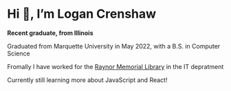 # Hi 👋, I’m Logan Crenshaw

**Recent graduate, from Illinois**

Graduated from Marquette University in May 2022, with a B.S. in Computer Science

Fromally I have worked for the [Raynor Memorial Library](https://www.marquette.edu/library/) in the IT depratment

Currently still learning more about JavaScript and React!

<!---
lcrenshaw05/lcrenshaw05 is a ✨ special ✨ repository because its `README.md` (this file) appears on your GitHub profile.
You can click the Preview link to take a look at your changes.
--->
